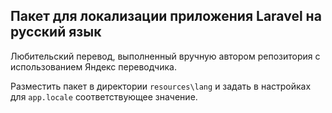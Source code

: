 ## Пакет для локализации приложения Laravel на русский язык

Любительский перевод, выполненный вручную автором репозитория с использованием Яндекс переводчика.

Разместить пакет в директории `resources\lang` и задать в настройках для `app.locale` соответствующее значение.
